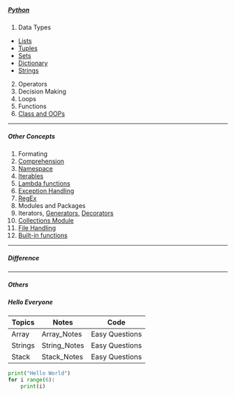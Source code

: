 ##### [Python](https://github.com/kishorchannal/Python/blob/main/All%20Files/Python%201.ipynb)
1. Data Types
  * [Lists](https://github.com/kishorchannal/Python/blob/main/All%20Files/lists.ipynb)
  * [Tuples](https://github.com/kishorchannal/Python/blob/main/All%20Files/tuples.ipynb)
  * [Sets](https://github.com/kishorchannal/Python/blob/main/All%20Files/sets.ipynb)
  * [Dictionary](https://github.com/kishorchannal/Python/blob/main/All%20Files/dictionary.ipynb)
  * [Strings](https://github.com/kishorchannal/Python/blob/main/All%20Files/strings.ipynb)
2. Operators
3. Decision Making
4. Loops
5. Functions
6. [Class and OOPs](https://github.com/kishorchannal/Python/blob/main/All%20Files/class_oops.ipynb)
----
##### Other Concepts
1. Formating
2. [Comprehension](https://github.com/kishorchannal/Python/blob/main/All%20Files/comprehension.ipynb)
3. [Namespace](https://github.com/kishorchannal/Python/blob/main/All%20Files/namespace.ipynb)
4. [Iterables](https://www.pythonlikeyoumeanit.com/Module2_EssentialsOfPython/Iterables.html)
5. [Lambda functions](https://github.com/kishorchannal/Python/blob/main/All%20Files/lambda_functions.ipynb)
6. [Exception Handling](https://github.com/kishorchannal/Python/blob/main/All%20Files/exception_handling.ipynb)
7. [RegEx](https://github.com/kishorchannal/Python/blob/main/All%20Files/regular_expression.ipynb)
8. Modules and Packages
9. Iterators, [Generators](https://github.com/kishorchannal/Python/blob/main/All%20Files/generators.ipynb), [Decorators](https://github.com/kishorchannal/Python/blob/main/All%20Files/decorators.ipynb)
10. [Collections Module](https://github.com/kishorchannal/Python/blob/main/All%20Files/collections_module.ipynb)
11. [File Handling](https://github.com/kishorchannal/Python/blob/main/All%20Files/file_handling.ipynb)
12. [Built-in functions](https://docs.python.org/3/library/functions.html)
--- 
##### Difference

--- 
##### Others


##### Hello Everyone

| Topics  | Notes        | Code           |
| ------- | ------------ | -------------- |
| Array   | Array_Notes  | Easy Questions |
| Strings | String_Notes | Easy Questions |
| Stack   | Stack_Notes  | Easy Questions |

````python
print("Hello World")
for i range(6):
    print(i)
````


